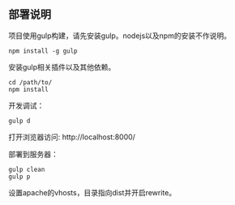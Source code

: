 ## 部署说明

项目使用gulp构建，请先安装gulp。nodejs以及npm的安装不作说明。

```
npm install -g gulp
```

安装gulp相关插件以及其他依赖。

```
cd /path/to/
npm install
```

开发调试：

```
gulp d
```
打开浏览器访问: http://localhost:8000/

部署到服务器：

```
gulp clean
gulp p
```

设置apache的vhosts，目录指向dist并开启rewrite。